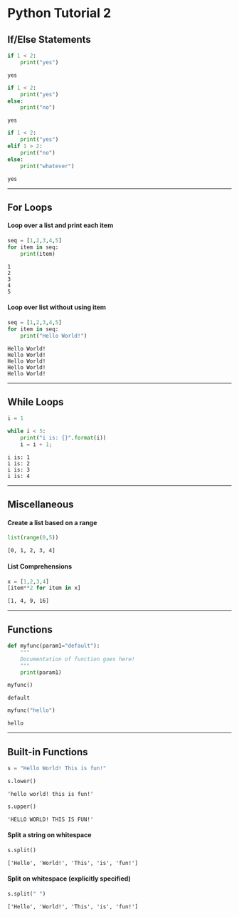 
# Python Tutorial 2

## If/Else Statements


```python
if 1 < 2:
    print("yes")
```

    yes



```python
if 1 < 2:
    print("yes")
else:
    print("no")
```

    yes



```python
if 1 < 2:
    print("yes")
elif 1 > 2:
    print("no")
else:
    print("whatever")
```

    yes


-----
## For Loops

#### Loop over a list and print each item


```python
seq = [1,2,3,4,5]
for item in seq:
    print(item)
```

    1
    2
    3
    4
    5


#### Loop over list without using item


```python
seq = [1,2,3,4,5]
for item in seq:
    print("Hello World!")
```

    Hello World!
    Hello World!
    Hello World!
    Hello World!
    Hello World!


-----
## While Loops


```python
i = 1

while i < 5:
    print("i is: {}".format(i))
    i = i + 1;
```

    i is: 1
    i is: 2
    i is: 3
    i is: 4


-----
## Miscellaneous

#### Create a list based on a range


```python
list(range(0,5))
```




    [0, 1, 2, 3, 4]



#### List Comprehensions


```python
x = [1,2,3,4]
[item**2 for item in x]
```




    [1, 4, 9, 16]



----
## Functions


```python
def myfunc(param1="default"):
    """
    Documentation of function goes here!
    """
    print(param1)
```


```python
myfunc()
```

    default



```python
myfunc("hello")
```

    hello


----
## Built-in Functions


```python
s = "Hello World! This is fun!"
```


```python
s.lower()
```




    'hello world! this is fun!'




```python
s.upper()
```




    'HELLO WORLD! THIS IS FUN!'



#### Split a string on whitespace


```python
s.split()
```




    ['Hello', 'World!', 'This', 'is', 'fun!']



#### Split on whitespace (explicitly specified)


```python
s.split(" ")
```




    ['Hello', 'World!', 'This', 'is', 'fun!']




```python

```
